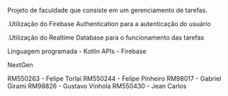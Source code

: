 Projeto de faculdade que consiste em um gerenciamento de tarefas.


.Utilização do Firebase Authentication para a autenticação do usuário

.Utilização do Realtime Database para o funcionamento das tarefas


Linguagem programada - Kotlin
APIs - Firebase


NextGen

RM550263 - Felipe Torlai
RM550244 - Felipe Pinheiro
RM98017  - Gabriel Girami
RM98826  - Gustavo Vinhola
RM550430 - Jean Carlos
